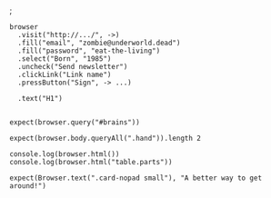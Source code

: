 ;

    browser
      .visit("http://.../", ->)
      .fill("email", "zombie@underworld.dead")
      .fill("password", "eat-the-living")
      .select("Born", "1985")
      .uncheck("Send newsletter")
      .clickLink("Link name")
      .pressButton("Sign", -> ...)

      .text("H1")


    expect(browser.query("#brains"))

    expect(browser.body.queryAll(".hand")).length 2

    console.log(browser.html())
    console.log(browser.html("table.parts"))

    expect(Browser.text(".card-nopad small"), "A better way to get around!")
